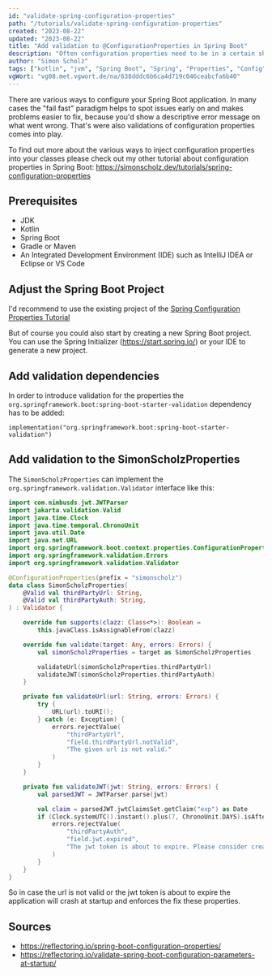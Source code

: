 ```yaml
---
id: "validate-spring-configuration-properties"
path: "/tutorials/validate-spring-configuration-properties"
created: "2023-08-22"
updated: "2023-08-22"
title: "Add validation to @ConfigurationProperties in Spring Boot"
description: "Often configuration properties need to be in a certain shape in order to be used properly. So why not validate them upfront?"
author: "Simon Scholz"
tags: ["kotlin", "jvm", "Spring Boot", "Spring", "Properties", "Config"]
vgWort: "vg08.met.vgwort.de/na/638dddc6b6ca4d719c046ceabcfa6b40"
---
```


There are various ways to configure your Spring Boot application.
In many cases the "fail fast" paradigm helps to spot issues early on
and makes problems easier to fix, because you'd show a descriptive error message on what went wrong.
That's were also validations of configuration properties comes into play.

To find out more about the various ways to inject configuration properties into your classes please check out my other tutorial about configuration properties in Spring Boot: https://simonscholz.dev/tutorials/spring-configuration-properties

## Prerequisites

- JDK
- Kotlin
- Spring Boot
- Gradle or Maven
- An Integrated Development Environment (IDE) such as IntelliJ IDEA or Eclipse or VS Code

## Adjust the Spring Boot Project

I'd recommend to use the existing project of the [Spring Configuration Properties Tutorial](https://simonscholz.github.io/tutorials/spring-configuration-properties)

But of course you could also start by creating a new Spring Boot project. You can use the Spring Initializer (https://start.spring.io/) or your IDE to generate a new project.

## Add validation dependencies

In order to introduce validation for the properties the `org.springframework.boot:spring-boot-starter-validation` dependency has to be added:

```kotlin[build.gradle.kts]
implementation("org.springframework.boot:spring-boot-starter-validation")
```

## Add validation to the SimonScholzProperties

The `SimonScholzProperties` can implement the `org.springframework.validation.Validator` interface like this:

```kotlin
import com.nimbusds.jwt.JWTParser
import jakarta.validation.Valid
import java.time.Clock
import java.time.temporal.ChronoUnit
import java.util.Date
import java.net.URL
import org.springframework.boot.context.properties.ConfigurationProperties
import org.springframework.validation.Errors
import org.springframework.validation.Validator

@ConfigurationProperties(prefix = "simonscholz")
data class SimonScholzProperties(
    @Valid val thirdPartyUrl: String,
    @Valid val thirdPartyAuth: String,
) : Validator {

    override fun supports(clazz: Class<*>): Boolean =
        this.javaClass.isAssignableFrom(clazz)

    override fun validate(target: Any, errors: Errors) {
        val simonScholzProperties = target as SimonScholzProperties

        validateUrl(simonScholzProperties.thirdPartyUrl)
        validateJWT(simonScholzProperties.thirdPartyAuth)
    }

    private fun validateUrl(url: String, errors: Errors) {
        try {
            URL(url).toURI();
        } catch (e: Exception) {
            errors.rejectValue(
                "thirdPartyUrl",
                "field.thirdPartyUrl.notValid",
                "The given url is not valid."
            )
        }
    }

    private fun validateJWT(jwt: String, errors: Errors) {
        val parsedJWT = JWTParser.parse(jwt)

        val claim = parsedJWT.jwtClaimsSet.getClaim("exp") as Date
        if (Clock.systemUTC().instant().plus(7, ChronoUnit.DAYS).isAfter(claim.toInstant())) {
            errors.rejectValue(
                "thirdPartyAuth",
                "field.jwt.expired",
                "The jwt token is about to expire. Please consider creating a new one before you proceed."
            )
        }
    }
}
```

So in case the url is not valid or the jwt token is about to expire the application will crash at startup and enforces the fix these properties.

## Sources

- https://reflectoring.io/spring-boot-configuration-properties/
- https://reflectoring.io/validate-spring-boot-configuration-parameters-at-startup/
